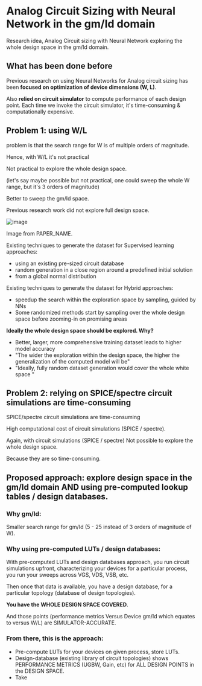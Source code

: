 # Analog Circuit Sizing with Neural Network in the gm/Id domain
Research idea, Analog Circuit sizing with Neural Network exploring the whole design space in the gm/Id domain.

## What has been done before

Previous research on using Neural Networks for Analog circuit sizing has been **focused on optimization of device dimensions (W, L)**.

Also **relied on circuit simulator** to compute performance of each design point. Each time we invoke the circuit simulator, it's time-consuming & computationally expensive.



## Problem 1: using W/L

problem is that the search range for W is of multiple orders of magnitude.

Hence, with W/L it's not practical

Not practical to explore the whole design space.

(let's say maybe possible but not practical, one could sweep the whole W range, but it's 3 orders of magnitude)

Better to sweep the gm/Id space.

Previous research work did not explore full design space.

![image](https://user-images.githubusercontent.com/95447782/172449598-03581459-475b-4cce-91a9-ffd84f4c8e58.png)

Image from PAPER_NAME.

Existing techniques to generate the dataset for Supervised learning approaches:

* using an existing pre-sized circuit database
* random generation in a close region around a predefined initial solution
* from a global normal distribution

Existing techniques to generate the dataset for Hybrid approaches:
* speedup the search within the exploration space by sampling, guided by NNs
*  Some randomized methods start by sampling over the whole design space before zooming-in on promising areas


**Ideally the whole design space should be explored. Why?**
* Better, larger, more comprehensive training dataset leads to higher model accuracy
* "The wider the exploration within the design space, the higher the generalization of the computed model will be"
* "Ideally, fully random dataset generation would cover the whole white space "


## Problem 2: relying on SPICE/spectre circuit simulations are time-consuming

SPICE/spectre circuit simulations are time-consuming

High computational cost of circuit simulations (SPICE / spectre).

Again, with circuit simulations (SPICE / spectre) Not possible to explore the whole design space.

Because they are so time-consuming.



## Proposed approach: explore design space in the gm/Id domain AND using pre-computed lookup tables / design databases.

### Why gm/Id:
Smaller search range for gm/Id (5 - 25 instead of 3 orders of magnitude of W).

### Why using pre-computed LUTs / design databases:
With pre-computed LUTs and design databases approach, you run circuit simulations upfront, characterizing your devices for a particular process, you run your sweeps across VGS, VDS, VSB, etc.

Then once that data is available, you have a design database, for a particular topology (database of design topologies).

**You have the WHOLE DESIGN SPACE COVERED**.

And those points (performance metrics Versus Device gm/Id which equates to versus W/L) are SIMULATOR-ACCURATE.

### From there, this is the approach:

* Pre-compute LUTs for your devices on given process, store LUTs.
* Design-database (existing library of circuit topologies) shows PERFORMANCE METRICS (UGBW, Gain, etc) for ALL DESIGN POINTS in the DESIGN SPACE.
* Take 








